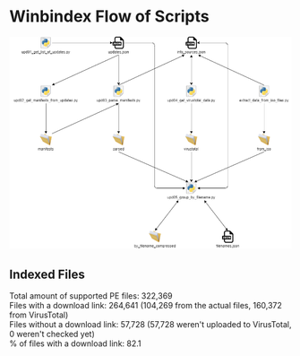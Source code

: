 # Winbindex Flow of Scripts

![winbindex-scripts-flow.png](winbindex-scripts-flow.png)

## Indexed Files

<!--FileStats-->
Total amount of supported PE files: 322,369  
Files with a download link: 264,641 (104,269 from the actual files, 160,372 from VirusTotal)  
Files without a download link: 57,728 (57,728 weren't uploaded to VirusTotal, 0 weren't checked yet)  
% of files with a download link: 82.1  
<!--/FileStats-->
